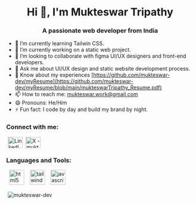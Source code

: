 <h1 align="center">Hi 👋, I'm Mukteswar Tripathy</h1>

<h3 align="center">A passionate web developer from India</h3>

- 🌱 I’m currently learning Tailwin CSS.
- 🔭 I’m currently working on a static web project.
- 👯 I’m looking to collaborate with figma UI/UX designers and front-end developers. 
- 💬 Ask me about UI/UX design and static website development process.
- 📄 Know about my experiences [https://github.com/mukteswar-dev/myResume](https://github.com/mukteswar-dev/myResume/blob/main/mukteswarTripathy_Resume.pdf)
- 📫 How to reach me: mukteswar.work@gmail.com
- 😄 Pronouns: He/Him
- ⚡ Fun fact: I code by day and build my brand by night.
<!-- - 🤔 I’m looking for help with improving my frontend skills, especially in advanced JavaScript. -->
<!--
**mukteswar-connect/mukteswar-connect** is a ✨ _special_ ✨ repository because its `README.md` (this file) appears on your GitHub profile.

Here are some ideas to get you started:

- 🔭 I’m currently working on ...
- 🌱 I’m currently learning ...
- 👯 I’m looking to collaborate on ...
- 🤔 I’m looking for help with ...
- 💬 Ask me about ...
- 📫 How to reach me: ...
- 😄 Pronouns: ...
- ⚡ Fun fact: ...
-->

<h3 align="left">Connect with me:</h3>
<a href="https://linkedin.com/in/mukteswar-dev" target="_blank"><img align="center" src="https://cdn.jsdelivr.net/gh/devicons/devicon/icons/linkedin/linkedin-original.svg" alt="LinkedIn - mukteswar-dev" height="30" width="40" hspace="4" /></a>
<a href="https://x.com/mukteswar_dev" target="_blank"><img align="center" src="https://cdn.jsdelivr.net/npm/simple-icons@v9/icons/x.svg" alt="X - mukteswar_dev" height="30" width="40"/></a>

<h3 align="left">Languages and Tools:</h3>
<p align="left"> &nbsp;
  <!-- HTML --> <a href="https://developer.mozilla.org/en-US/docs/Web/HTML" target="_blank" rel="noreferrer"><img src="https://cdn.jsdelivr.net/gh/devicons/devicon/icons/html5/html5-original.svg" alt="html5" width="40" height="40"/></a> &nbsp;&nbsp;
<!-- Tailwind CSS --> <a href="https://tailwindcss.com/" target="_blank" rel="noreferrer"><img src="https://www.vectorlogo.zone/logos/tailwindcss/tailwindcss-icon.svg" alt="tailwindcss" width="40" height="40"/></a> &nbsp;&nbsp;
<!-- JavaScript --> <a href="https://developer.mozilla.org/en-US/docs/Web/JavaScript" target="_blank" rel="noreferrer"><img src="https://cdn.jsdelivr.net/gh/devicons/devicon/icons/javascript/javascript-original.svg" alt="javascript" width="40" height="40"/></a> 
</p>

<p>&nbsp;<img align="center" src="https://github-readme-stats.vercel.app/api?username=mukteswar-dev&show_icons=true&locale=en" alt="mukteswar-dev" /></p>
